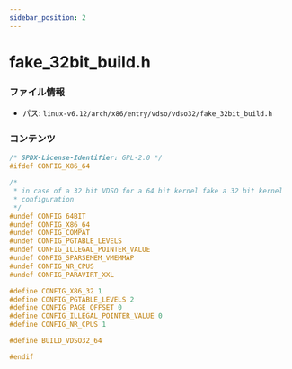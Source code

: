 ```yaml
---
sidebar_position: 2
---
```

# fake_32bit_build.h

### ファイル情報

- パス: `linux-v6.12/arch/x86/entry/vdso/vdso32/fake_32bit_build.h`

### コンテンツ

```h
/* SPDX-License-Identifier: GPL-2.0 */
#ifdef CONFIG_X86_64

/*
 * in case of a 32 bit VDSO for a 64 bit kernel fake a 32 bit kernel
 * configuration
 */
#undef CONFIG_64BIT
#undef CONFIG_X86_64
#undef CONFIG_COMPAT
#undef CONFIG_PGTABLE_LEVELS
#undef CONFIG_ILLEGAL_POINTER_VALUE
#undef CONFIG_SPARSEMEM_VMEMMAP
#undef CONFIG_NR_CPUS
#undef CONFIG_PARAVIRT_XXL

#define CONFIG_X86_32 1
#define CONFIG_PGTABLE_LEVELS 2
#define CONFIG_PAGE_OFFSET 0
#define CONFIG_ILLEGAL_POINTER_VALUE 0
#define CONFIG_NR_CPUS 1

#define BUILD_VDSO32_64

#endif

```
